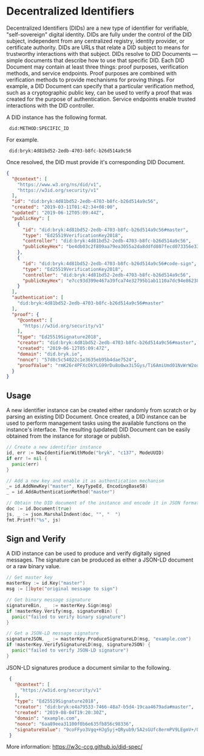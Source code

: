 # Decentralized Identifiers

Decentralized Identifiers (DIDs) are a new type of identifier for verifiable,
"self-sovereign" digital identity. DIDs are fully under the control of the DID
subject, independent from any centralized registry, identity provider, or
certificate authority. DIDs are URLs that relate a DID subject to means for
trustworthy interactions with that subject. DIDs resolve to DID Documents —
simple documents that describe how to use that specific DID. Each DID Document
may contain at least three things: proof purposes, verification methods, and
service endpoints. Proof purposes are combined with verification methods to
provide mechanisms for proving things. For example, a DID Document can specify
that a particular verification method, such as a cryptographic public key, can
be used to verify a proof that was created for the purpose of authentication.
Service endpoints enable trusted interactions with the DID controller.

A DID instance has the following format.

```shell
 did:METHOD:SPECIFIC_ID
```

For example.

```shell
 did:bryk:4d81bd52-2edb-4703-b8fc-b26d514a9c56
```

Once resolved, the DID must provide it's corresponding DID Document.

```json
{
  "@context": [
    "https://www.w3.org/ns/did/v1",
    "https://w3id.org/security/v1"
  ],
  "id": "did:bryk:4d81bd52-2edb-4703-b8fc-b26d514a9c56",
  "created": "2019-03-11T01:42:34+08:00",
  "updated": "2019-06-12T05:09:44Z",
  "publicKey": [
    {
      "id": "did:bryk:4d81bd52-2edb-4703-b8fc-b26d514a9c56#master",
      "type": "Ed25519VerificationKey2018",
      "controller": "did:bryk:4d81bd52-2edb-4703-b8fc-b26d514a9c56",
      "publicKeyHex": "be4db03c2f809aa79ea3055a2da8ddfd807fecd073356e337561cd0640251d9f"
    },
    {
      "id": "did:bryk:4d81bd52-2edb-4703-b8fc-b26d514a9c56#code-sign",
      "type": "Ed25519VerificationKey2018",
      "controller": "did:bryk:4d81bd52-2edb-4703-b8fc-b26d514a9c56",
      "publicKeyHex": "e7cc93d399e467a39fca74e32795b1ab1110a7dc94e8623830cd069c1cac72b8"
    }
  ],
  "authentication": [
    "did:bryk:4d81bd52-2edb-4703-b8fc-b26d514a9c56#master"
  ],
  "proof": {
    "@context": [
      "https://w3id.org/security/v1"
    ],
    "type": "Ed25519Signature2018",
    "creator": "did:bryk:4d81bd52-2edb-4703-b8fc-b26d514a9c56#master",
    "created": "2019-06-12T05:09:47Z",
    "domain": "did.bryk.io",
    "nonce": "57d8c5c54022c1e3635eb95b4dae7524",
    "proofValue": "rmK26r4PFXcOkYLG99rDu8o0wx3i5Gys/Ti6AmiUmd01NvWrW2oo9g/6SPScN2m9Z0u2p+kWMw70rqXBgM8LCQ=="
  }
}
```

## Usage

A new identifier instance can be created either randomly from scratch or by parsing
an existing DID Document. Once created, a DID instance can be used to perform management
tasks using the available functions on the instance's interface. The resulting (updated)
DID Document can be easily obtained from the instance for storage or publish.

```go
// Create a new identifier instance
id, err := NewIdentifierWithMode("bryk", "c137", ModeUUID)
if err != nil {
  panic(err)
}

// Add a new key and enable it as authentication mechanism
_= id.AddNewKey("master", KeyTypeEd, EncodingBase58)
_ = id.AddAuthenticationMethod("master")

// Obtain the DID document of the instance and encode it in JSON format
doc := id.Document(true)
js, _ := json.MarshalIndent(doc, "", "  ")
fmt.Printf("%s", js)
```

## Sign and Verify

A DID instance can be used to produce and verify digitally signed messages. The
signature can be produced as either a JSON-LD document or a raw binary value.

```go
// Get master key
masterKey := id.Key("master")
msg := []byte("original message to sign")

// Get binary message signature
signatureBin, _  := masterKey.Sign(msg)
if !masterKey.Verify(msg, signatureBin) {
  panic("failed to verify binary signature")
}

// Get a JSON-LD message signature
signatureJSON, _ := masterKey.ProduceSignatureLD(msg, "example.com")
if !masterKey.VerifySignatureLD(msg, signatureJSON) {
  panic("failed to verify JSON-LD signature")
}
```

JSON-LD signatures produce a document similar to the following.

```json
 {
   "@context": [
     "https://w3id.org/security/v1"
   ],
   "type": "Ed25519Signature2018",
   "creator": "did:bryk:e4a79533-7466-48a7-b5d4-19caa4679ada#master",
   "created": "2019-08-04T19:20:30Z",
   "domain": "example.com",
   "nonce": "6aa89eea31100f0b6e635fb856c98336",
   "signatureValue": "9coFFyo3Vgq+HJg5yj+QRyub9/5A2sGUfc8ermPV9LEgmV+/Q79jX84ktKo8ZPo0T9MT5TCb/STNGeKBXqbZCw=="
 }
```

More information: <https://w3c-ccg.github.io/did-spec/>
